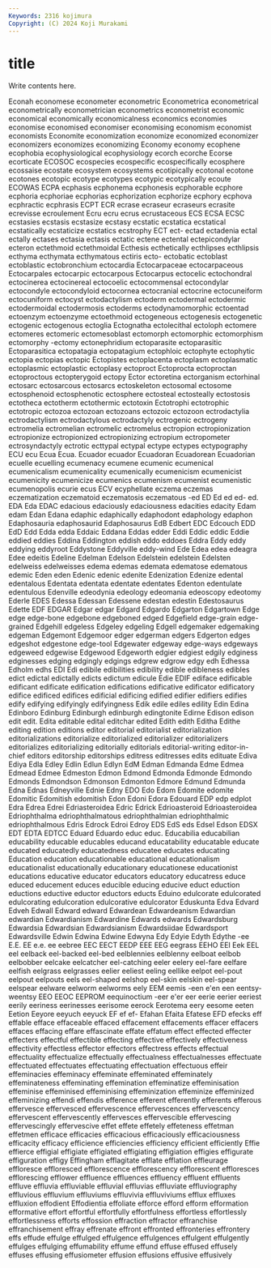 ```yaml
---
Keywords: 2316 kojimura
Copyright: (C) 2024 Koji Murakami
---
```


# title

Write contents here.



 Econah economese econometer econometric
Econometrica econometrical econometrically econometrician econometrics econometrist economic economical economically economicalness
economics economies economise economised economiser economising economism economist economists Economite
economization economize economized economizer economizers economizes economizing Economy economy ecophene
ecophobia ecophysiological ecophysiology ecorch ecorche Ecorse ecorticate ECOSOC ecospecies ecospecific
ecospecifically ecosphere ecossaise ecostate ecosystem ecosystems ecotipically ecotonal ecotone ecotones
ecotopic ecotype ecotypes ecotypic ecotypically ecoute ECOWAS ECPA ecphasis ecphonema
ecphonesis ecphorable ecphore ecphoria ecphoriae ecphorias ecphorization ecphorize ecphory ecphova
ecphractic ecphrasis ECPT ECR ecrase ecraseur ecraseurs ecrasite ecrevisse ecroulement
Ecru ecru ecrus ecrustaceous ECS ECSA ECSC ecstasies ecstasis ecstasize
ecstasy ecstatic ecstatica ecstatical ecstatically ecstaticize ecstatics ecstrophy ECT ect-
ectad ectadenia ectal ectally ectases ectasia ectasis ectatic ectene ectental
ectepicondylar ecteron ectethmoid ectethmoidal Ecthesis ecthetically ecthlipses ecthlipsis ecthyma ecthymata
ecthymatous ectiris ecto- ectobatic ectoblast ectoblastic ectobronchium ectocardia Ectocarpaceae ectocarpaceous
Ectocarpales ectocarpic ectocarpous Ectocarpus ectocelic ectochondral ectocinerea ectocinereal ectocoelic ectocommensal
ectocondylar ectocondyle ectocondyloid ectocornea ectocranial ectocrine ectocuneiform ectocuniform ectocyst ectodactylism
ectoderm ectodermal ectodermic ectodermoidal ectodermosis ectoderms ectodynamomorphic ectoentad ectoenzym ectoenzyme
ectoethmoid ectogeneous ectogenesis ectogenetic ectogenic ectogenous ectoglia Ectognatha ectolecithal ectoloph
ectomere ectomeres ectomeric ectomesoblast ectomorph ectomorphic ectomorphism ectomorphy -ectomy ectonephridium
ectoparasite ectoparasitic Ectoparasitica ectopatagia ectopatagium ectophloic ectophyte ectophytic ectopia ectopias
ectopic Ectopistes ectoplacenta ectoplasm ectoplasmatic ectoplasmic ectoplastic ectoplasy ectoproct Ectoprocta
ectoproctan ectoproctous ectopterygoid ectopy Ector ectoretina ectorganism ectorhinal ectosarc ectosarcous
ectosarcs ectoskeleton ectosomal ectosome ectosphenoid ectosphenotic ectosphere ectosteal ectosteally ectostosis
ectotheca ectotherm ectothermic ectotoxin Ectotrophi ectotrophic ectotropic ectozoa ectozoan ectozoans
ectozoic ectozoon ectrodactylia ectrodactylism ectrodactylous ectrodactyly ectrogenic ectrogeny ectromelia ectromelian
ectromelic ectromelus ectropion ectropionization ectropionize ectropionized ectropionizing ectropium ectropometer ectrosyndactyly
ectrotic ecttypal ectypal ectype ectypes ectypography ECU ecu Ecua Ecua.
Ecuador ecuador Ecuadoran Ecuadorean Ecuadorian ecuelle ecuelling ecumenacy ecumene ecumenic
ecumenical ecumenicalism ecumenicality ecumenically ecumenicism ecumenicist ecumenicity ecumenicize ecumenics ecumenism
ecumenist ecumenistic ecumenopolis ecurie ecus ECV ecyphellate eczema eczemas eczematization
eczematoid eczematosis eczematous -ed ED Ed ed ed- ed. EDA
Eda EDAC edacious edaciously edaciousness edacities edacity Edam edam Edan
Edana edaphic edaphically edaphodont edaphology edaphon Edaphosauria edaphosaurid Edaphosaurus EdB
Edbert EDC Edcouch EDD EdD Edd Edda edda Eddaic Eddana
Eddas edder Eddi Eddic eddic Eddie eddied eddies Eddina Eddington
eddish eddo eddoes Eddra Eddy eddy eddying eddyroot Eddystone Eddyville
eddy-wind Ede Edea edea edeagra Edee edeitis Edeline Edelman Edelson
Edelstein edelstein Edelsten edelweiss edelweisses edema edemas edemata edematose edematous
edemic Eden eden Edenic edenic edenite Edenization Edenize edental edentalous
Edentata edentata edentate edentates Edenton edentulate edentulous Edenville edeodynia edeology
edeomania edeoscopy edeotomy Ederle EDES Edessa Edessan Edessene edestan edestin
Edestosaurus Edette EDF EDGAR Edgar edgar Edgard Edgardo Edgarton Edgartown
Edge edge edge-bone edgebone edgeboned edged Edgefield edge-grain edge-grained Edgehill
edgeless Edgeley edgeling Edgell edgemaker edgemaking edgeman Edgemont Edgemoor edger
edgerman edgers Edgerton edges edgeshot edgestone edge-tool Edgewater edgeway edge-ways
edgeways edgeweed edgewise Edgewood Edgeworth edgier edgiest edgily edginess edginesses
edging edgingly edgings edgrew edgrow edgy edh Edhessa Edholm edhs
EDI Edi edibile edibilities edibility edible edibleness edibles edict edictal
edictally edicts edictum edicule Edie EDIF ediface edificable edificant edificate
edification edifications edificative edificator edificatory edifice edificed edifices edificial edificing
edified edifier edifiers edifies edify edifying edifyingly edifyingness Edik edile
ediles edility Edin Edina Edinboro Edinburg Edinburgh edinburgh edingtonite Edirne
Edison edison edit edit. Edita editable edital editchar edited Edith
edith Editha Edithe editing edition editions editor editorial editorialist editorialization
editorializations editorialize editorialized editorializer editorializers editorializes editorializing editorially editorials editorial-writing
editor-in-chief editors editorship editorships editress editresses edits edituate Ediva Ediya
Edla Edley Edlin Edlun Edlyn EdM Edman Edmanda Edme Edmea
Edmead Edmee Edmeston Edmon Edmond Edmonda Edmonde Edmondo Edmonds Edmondson
Edmonson Edmonton Edmore Edmund Edmunda Edna Ednas Edneyville Ednie Edny
EDO Edo Edom Edomite edomite Edomitic Edomitish edomitish Edon Edoni
Edora Edouard EDP edp edplot Edra Edrea Edrei Edriasteroidea Edric
Edrick Edrioasteroid Edrioasteroidea Edriophthalma edriophthalmatous edriophthalmian edriophthalmic edriophthalmous Edris Edrock
Edroi Edroy EDS EdS eds Edsel Edson EDSX EDT EDTA
EDTCC Eduard Eduardo educ educ. Educabilia educabilian educability educable educables
educand educatability educatable educate educated educatedly educatedness educatee educates educating
Education education educationable educational educationalism educationalist educationally educationary educationese educationist
educations educative educator educators educatory educatress educe educed educement educes
educible educing educive educt eduction eductions eductive eductor eductors educts
Eduino edulcorate edulcorated edulcorating edulcoration edulcorative edulcorator Eduskunta Edva Edvard
Edveh Edwall Edward edward Edwardean Edwardeanism Edwardian edwardian Edwardianism Edwardine
Edwards edwards Edwardsburg Edwardsia Edwardsian Edwardsianism Edwardsiidae Edwardsport Edwardsville Edwin
Edwina Edwine Edwyna Edy Edyie Edyth Edythe -ee E.E. EE
e.e. ee eebree EEC EECT EEDP EEE EEG eegrass EEHO
EEI Eek EEL eel eelback eel-backed eel-bed eelblennies eelblenny eelboat
eelbob eelbobber eelcake eelcatcher eel-catching eeler eelery eel-fare eelfare eelfish
eelgrass eelgrasses eelier eeliest eeling eellike eelpot eel-pout eelpout eelpouts
eels eel-shaped eelshop eel-skin eelskin eel-spear eelspear eelware eelworm eelworms
eely EEM eemis -een e'en een eentsy-weentsy EEO EEOC EEPROM
eequinoctium -eer e'er eer eerie eerier eeriest eerily eeriness eerinesses
eerisome eerock Eerotema eery eesome eeten Eetion Eeyore eeyuch eeyuck
EF ef ef- Efahan Efaita Efatese EFD efecks eff effable
efface effaceable effaced effacement effacements effacer effacers effaces effacing effare
effascinate effate effatum effect effected effecter effecters effectful effectible effecting
effective effectively effectiveness effectivity effectless effector effectors effectress effects effectual
effectuality effectualize effectually effectualness effectualnesses effectuate effectuated effectuates effectuating effectuation
effectuous effeir effeminacies effeminacy effeminate effeminated effeminately effeminateness effeminating effemination
effeminatize effeminisation effeminise effeminised effeminising effeminization effeminize effeminized effeminizing effendi
effendis efference efferent efferently efferents efferous effervesce effervesced effervescence effervescences
effervescency effervescent effervescently effervesces effervescible effervescing effervescingly effervescive effet effete
effetely effeteness effetman effetmen efficace efficacies efficacious efficaciously efficaciousness efficacity
efficacy efficience efficiencies efficiency efficient efficiently Effie effierce effigial effigiate
effigiated effigiating effigiation effigies effigurate effiguration effigy Effingham efflagitate efflate
efflation effleurage effloresce effloresced efflorescence efflorescency efflorescent effloresces efflorescing efflower
effluence effluences effluency effluent effluents effluve effluvia effluviable effluvial effluvias
effluviate effluviography effluvious effluvium effluviums effluvivia effluviviums efflux effluxes effluxion
effodient Effodientia effoliate efforce efford efform efformation efformative effort effortful
effortfully effortfulness effortless effortlessly effortlessness efforts effossion effraction effractor effranchise
effranchisement effray effrenate effront effronted effronteries effrontery effs effude effulge
effulged effulgence effulgences effulgent effulgently effulges effulging effumability effume effund
effuse effused effusely effuses effusing effusiometer effusion effusions effusive effusively

